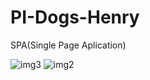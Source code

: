 # PI-Dogs-Henry

SPA(Single Page Aplication)

![img3](https://user-images.githubusercontent.com/98898262/183250389-c0fe537e-0cd1-403e-ae23-bd707d4120f8.jpg)
![img2](https://user-images.githubusercontent.com/98898262/183250310-e526bffb-3e3b-4708-a21e-9c7c4d7a7900.jpg)
